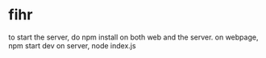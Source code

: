 # fihr
to start the server, do npm install on both web and the server.
on webpage, npm start dev
on server, node index.js
